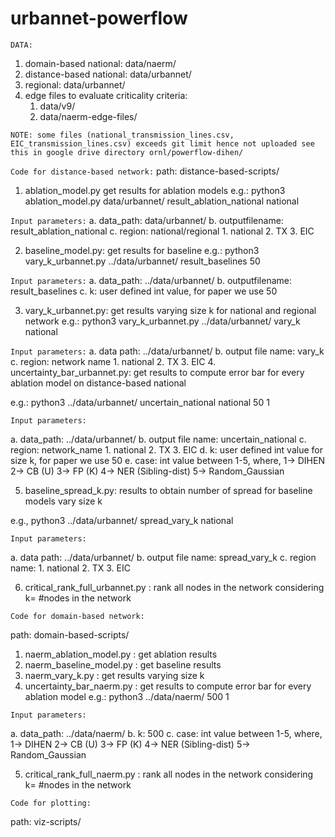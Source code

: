 # urbannet-powerflow

`DATA:`

1. domain-based national: data/naerm/
2. distance-based national: data/urbannet/
3. regional: data/urbannet/
4. edge files to evaluate criticality criteria: 
	1. data/v9/
	2. data/naerm-edge-files/

`NOTE: some files (national_transmission_lines.csv, EIC_transmission_lines.csv) exceeds git limit hence not uploaded see this in google drive directory ornl/powerflow-dihen/
`

`Code for distance-based network:` 
path: distance-based-scripts/

1. ablation_model.py  get results for ablation models
e.g.: python3 ablation_model.py data/urbannet/ result_ablation_national national

`Input parameters:`
a. data_path: data/urbannet/
b. outputfilename: result_ablation_national
c. region: national/regional
	1. national
	2. TX
	3. EIC

2. baseline_model.py: get results for baseline 
e.g.: python3 vary_k_urbannet.py ../data/urbannet/ result_baselines 50

`Input parameters:`
a. data_path: ../data/urbannet/
b. outputfilename: result_baselines
c. k: user defined int value, for paper we use 50

3. vary_k_urbannet.py: get results varying size k for national and regional network
e.g.: python3 vary_k_urbannet.py ../data/urbannet/ vary_k national

`Input parameters:`
a. data path: ../data/urbannet/
b. output file name: vary_k
c. region: network name
	1. national
	2. TX
	3. EIC
4. uncertainty_bar_urbannet.py: get results to compute error bar for every ablation model on distance-based national

e.g.: python3 ../data/urbannet/ uncertain_national national 50 1 

`Input parameters:`

a. data_path: ../data/urbannet/
b. output file name: uncertain_national
c. region: network_name
	1. national
	2. TX
	3. EIC
d. k: user defined int value for size k, for paper we use 50
e. case: int value between 1-5, where,
 1-> DIHEN
 2-> CB (U)
 3-> FP (K)
 4-> NER (Sibling-dist)
 5-> Random_Gaussian

5. baseline_spread_k.py: results to obtain number of spread for baseline models vary size k

e.g., python3 ../data/urbannet/ spread_vary_k national

`Input parameters:`

a. data path: ../data/urbannet/
b. output file name: spread_vary_k
c. region name:
	1. national
	2. TX
	3. EIC

6. critical_rank_full_urbannet.py : rank all nodes in the network considering k= #nodes in the network

`Code for domain-based network:`

path: domain-based-scripts/

1. naerm_ablation_model.py : get ablation results
2. naerm_baseline_model.py : get baseline results
3. naerm_vary_k.py : get results varying size k
4. uncertainty_bar_naerm.py : get results to compute error bar for every ablation model
e.g.: python3 ../data/naerm/ 500 1 

`Input parameters:`

a. data_path: ../data/naerm/
b. k: 500
c. case: int value between 1-5, where,
 1-> DIHEN
 2-> CB (U)
 3-> FP (K)
 4-> NER (Sibling-dist)
 5-> Random_Gaussian

5. critical_rank_full_naerm.py : rank all nodes in the network considering k= #nodes in the network

`Code for plotting:`

path: viz-scripts/ 

